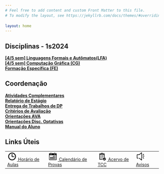 ```yaml
---
# Feel free to add content and custom Front Matter to this file.
# To modify the layout, see https://jekyllrb.com/docs/themes/#overriding-theme-defaults

layout: home
---
```


<h2>Disciplinas - 1s2024</h2>

<!--<a href="lfa"><b>[4/5 sem] Linguagens Formais e Autômatos (LFA)</b></a><br>
<a href="so"><b>[4/5 sem] Sistemas Operacionais (SO)</b></a><br>
<a href="tc1"><b>[6/7 sem] Trabalhos de Conclusão de Curso I (TC1)</b></a><br>-->
<!-- <a href="daw"><b>[8 sem] Desenvolvimento em Ambiente Web (DAW)</b></a><br> 
<a href="atc"><b>[5/6 sem] Aspectos Teóricos da Computação (ATC)</b></a><br>
<a href="aa"><b>[6/7 sem] Análise de Algoritmos (AA)</b></a><br>-->
<a href="lfa"><b>[4/5 sem] Linguagens Formais e Autômatos(LFA)</b></a><br>
<a href="cg"><b>[4/5 sem] Computação Gráfica (CG)</b></a><br>
<a href="fe"><b>Formação Específica (FE)</b></a><br>

<!-- 
<h2>Projetos de Extensão</h2>
<a href="extensao"><b>[1/2 sem] Entregas</b></a><br> -->

<h2>Coordenação</h2>

<a href="ac"><b>Atividades Complementares</b></a><br>
<a href="estagio"><b>Relatório de Estágio</b></a><br>
<a href="dps"><b>Entrega de Trabalhos de DP</b></a><br>
<a href="docs/criterios2s23.pdf" target="_blank"><b>Critérios de Avaliação</b></a><br>
<a href="docs/avaorientacoes.pdf" target="_blank"><b>Orientações AVA</b></a><br>
<a href="docs/optorientacoes.pdf" target="_blank"><b>Orientações Disc. Optativas</b></a><br>
<a href="docs/UNIPCalendTrad2023 9.8.23 V7-1.pdf" target="_blank"><b>Manual do Aluno</b></a><br>

<h2>Links Úteis</h2>

<table>
	<tr><td>
		<a href="horarios"><img src='images/ico-horario.png' height='30'> Horário de Aulas</a>
	</td><td>
		<a href="provas"><img src='images/ico-calend.png' height='30'> Calendário de Provas</a>
	</td><td>
		<a href="acervo"><img src='images/ico-tcc.png' height='30'> Acervo de TCC</a>
	</td><td>
		<a href="news"><img src='images/ico-news.png' height='30'> Avisos</a>		
	</td></tr>
</table>

<!-- <h2>Portfolio</h2>
<a href="projetos"><b>Projetos desenvolvidos</b></a> -->
